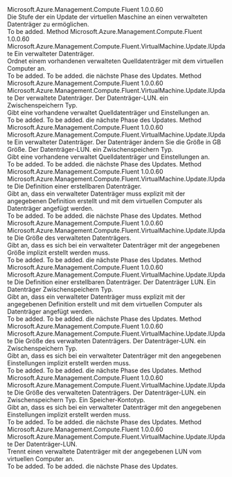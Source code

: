 <Type Name="IWithManagedDataDisk" FullName="Microsoft.Azure.Management.Compute.Fluent.VirtualMachine.Update.IWithManagedDataDisk">
  <TypeSignature Language="C#" Value="public interface IWithManagedDataDisk" />
  <TypeSignature Language="ILAsm" Value=".class public interface auto ansi abstract IWithManagedDataDisk" />
  <TypeSignature Language="DocId" Value="T:Microsoft.Azure.Management.Compute.Fluent.VirtualMachine.Update.IWithManagedDataDisk" />
  <TypeSignature Language="VB.NET" Value="Public Interface IWithManagedDataDisk" />
  <TypeSignature Language="F#" Value="type IWithManagedDataDisk = interface" />
  <AssemblyInfo>
    <AssemblyName>Microsoft.Azure.Management.Compute.Fluent</AssemblyName>
    <AssemblyVersion>1.0.0.60</AssemblyVersion>
  </AssemblyInfo>
  <Interfaces />
  <Docs>
    <summary>
            Die Stufe der ein Update der virtuellen Maschine an einen verwalteten Datenträger zu ermöglichen.
            </summary>
    <remarks>To be added.</remarks>
  </Docs>
  <Members>
    <Member MemberName="WithExistingDataDisk">
      <MemberSignature Language="C#" Value="public Microsoft.Azure.Management.Compute.Fluent.VirtualMachine.Update.IUpdate WithExistingDataDisk (Microsoft.Azure.Management.Compute.Fluent.IDisk disk);" />
      <MemberSignature Language="ILAsm" Value=".method public hidebysig newslot virtual instance class Microsoft.Azure.Management.Compute.Fluent.VirtualMachine.Update.IUpdate WithExistingDataDisk(class Microsoft.Azure.Management.Compute.Fluent.IDisk disk) cil managed" />
      <MemberSignature Language="DocId" Value="M:Microsoft.Azure.Management.Compute.Fluent.VirtualMachine.Update.IWithManagedDataDisk.WithExistingDataDisk(Microsoft.Azure.Management.Compute.Fluent.IDisk)" />
      <MemberSignature Language="VB.NET" Value="Public Function WithExistingDataDisk (disk As IDisk) As IUpdate" />
      <MemberSignature Language="F#" Value="abstract member WithExistingDataDisk : Microsoft.Azure.Management.Compute.Fluent.IDisk -&gt; Microsoft.Azure.Management.Compute.Fluent.VirtualMachine.Update.IUpdate" Usage="iWithManagedDataDisk.WithExistingDataDisk disk" />
      <MemberType>Method</MemberType>
      <AssemblyInfo>
        <AssemblyName>Microsoft.Azure.Management.Compute.Fluent</AssemblyName>
        <AssemblyVersion>1.0.0.60</AssemblyVersion>
      </AssemblyInfo>
      <ReturnValue>
        <ReturnType>Microsoft.Azure.Management.Compute.Fluent.VirtualMachine.Update.IUpdate</ReturnType>
      </ReturnValue>
      <Parameters>
        <Parameter Name="disk" Type="Microsoft.Azure.Management.Compute.Fluent.IDisk" />
      </Parameters>
      <Docs>
        <param name="disk">Ein verwalteter Datenträger.</param>
        <summary>
            Ordnet einem vorhandenen verwalteten Quelldatenträger mit dem virtuellen Computer an.
            </summary>
        <returns>To be added.</returns>
        <remarks>To be added.</remarks>
        <return>die nächste Phase des Updates.</return>
      </Docs>
    </Member>
    <Member MemberName="WithExistingDataDisk">
      <MemberSignature Language="C#" Value="public Microsoft.Azure.Management.Compute.Fluent.VirtualMachine.Update.IUpdate WithExistingDataDisk (Microsoft.Azure.Management.Compute.Fluent.IDisk disk, int lun, Microsoft.Azure.Management.Compute.Fluent.Models.CachingTypes cachingType);" />
      <MemberSignature Language="ILAsm" Value=".method public hidebysig newslot virtual instance class Microsoft.Azure.Management.Compute.Fluent.VirtualMachine.Update.IUpdate WithExistingDataDisk(class Microsoft.Azure.Management.Compute.Fluent.IDisk disk, int32 lun, valuetype Microsoft.Azure.Management.Compute.Fluent.Models.CachingTypes cachingType) cil managed" />
      <MemberSignature Language="DocId" Value="M:Microsoft.Azure.Management.Compute.Fluent.VirtualMachine.Update.IWithManagedDataDisk.WithExistingDataDisk(Microsoft.Azure.Management.Compute.Fluent.IDisk,System.Int32,Microsoft.Azure.Management.Compute.Fluent.Models.CachingTypes)" />
      <MemberSignature Language="VB.NET" Value="Public Function WithExistingDataDisk (disk As IDisk, lun As Integer, cachingType As CachingTypes) As IUpdate" />
      <MemberSignature Language="F#" Value="abstract member WithExistingDataDisk : Microsoft.Azure.Management.Compute.Fluent.IDisk * int * Microsoft.Azure.Management.Compute.Fluent.Models.CachingTypes -&gt; Microsoft.Azure.Management.Compute.Fluent.VirtualMachine.Update.IUpdate" Usage="iWithManagedDataDisk.WithExistingDataDisk (disk, lun, cachingType)" />
      <MemberType>Method</MemberType>
      <AssemblyInfo>
        <AssemblyName>Microsoft.Azure.Management.Compute.Fluent</AssemblyName>
        <AssemblyVersion>1.0.0.60</AssemblyVersion>
      </AssemblyInfo>
      <ReturnValue>
        <ReturnType>Microsoft.Azure.Management.Compute.Fluent.VirtualMachine.Update.IUpdate</ReturnType>
      </ReturnValue>
      <Parameters>
        <Parameter Name="disk" Type="Microsoft.Azure.Management.Compute.Fluent.IDisk" />
        <Parameter Name="lun" Type="System.Int32" />
        <Parameter Name="cachingType" Type="Microsoft.Azure.Management.Compute.Fluent.Models.CachingTypes" />
      </Parameters>
      <Docs>
        <param name="disk">Der verwaltete Datenträger.</param>
        <param name="lun">Der Datenträger-LUN.</param>
        <param name="cachingType">ein Zwischenspeichern Typ.</param>
        <summary>
            Gibt eine vorhandene verwaltet Quelldatenträger und Einstellungen an.
            </summary>
        <returns>To be added.</returns>
        <remarks>To be added.</remarks>
        <return>die nächste Phase des Updates.</return>
      </Docs>
    </Member>
    <Member MemberName="WithExistingDataDisk">
      <MemberSignature Language="C#" Value="public Microsoft.Azure.Management.Compute.Fluent.VirtualMachine.Update.IUpdate WithExistingDataDisk (Microsoft.Azure.Management.Compute.Fluent.IDisk disk, int newSizeInGB, int lun, Microsoft.Azure.Management.Compute.Fluent.Models.CachingTypes cachingType);" />
      <MemberSignature Language="ILAsm" Value=".method public hidebysig newslot virtual instance class Microsoft.Azure.Management.Compute.Fluent.VirtualMachine.Update.IUpdate WithExistingDataDisk(class Microsoft.Azure.Management.Compute.Fluent.IDisk disk, int32 newSizeInGB, int32 lun, valuetype Microsoft.Azure.Management.Compute.Fluent.Models.CachingTypes cachingType) cil managed" />
      <MemberSignature Language="DocId" Value="M:Microsoft.Azure.Management.Compute.Fluent.VirtualMachine.Update.IWithManagedDataDisk.WithExistingDataDisk(Microsoft.Azure.Management.Compute.Fluent.IDisk,System.Int32,System.Int32,Microsoft.Azure.Management.Compute.Fluent.Models.CachingTypes)" />
      <MemberSignature Language="VB.NET" Value="Public Function WithExistingDataDisk (disk As IDisk, newSizeInGB As Integer, lun As Integer, cachingType As CachingTypes) As IUpdate" />
      <MemberSignature Language="F#" Value="abstract member WithExistingDataDisk : Microsoft.Azure.Management.Compute.Fluent.IDisk * int * int * Microsoft.Azure.Management.Compute.Fluent.Models.CachingTypes -&gt; Microsoft.Azure.Management.Compute.Fluent.VirtualMachine.Update.IUpdate" Usage="iWithManagedDataDisk.WithExistingDataDisk (disk, newSizeInGB, lun, cachingType)" />
      <MemberType>Method</MemberType>
      <AssemblyInfo>
        <AssemblyName>Microsoft.Azure.Management.Compute.Fluent</AssemblyName>
        <AssemblyVersion>1.0.0.60</AssemblyVersion>
      </AssemblyInfo>
      <ReturnValue>
        <ReturnType>Microsoft.Azure.Management.Compute.Fluent.VirtualMachine.Update.IUpdate</ReturnType>
      </ReturnValue>
      <Parameters>
        <Parameter Name="disk" Type="Microsoft.Azure.Management.Compute.Fluent.IDisk" />
        <Parameter Name="newSizeInGB" Type="System.Int32" />
        <Parameter Name="lun" Type="System.Int32" />
        <Parameter Name="cachingType" Type="Microsoft.Azure.Management.Compute.Fluent.Models.CachingTypes" />
      </Parameters>
      <Docs>
        <param name="disk">Ein verwalteter Datenträger.</param>
        <param name="newSizeInGB">Der Datenträger ändern Sie die Größe in GB Größe.</param>
        <param name="lun">Der Datenträger-LUN.</param>
        <param name="cachingType">ein Zwischenspeichern Typ.</param>
        <summary>
            Gibt eine vorhandene verwaltet Quelldatenträger und Einstellungen an.
            </summary>
        <returns>To be added.</returns>
        <remarks>To be added.</remarks>
        <return>die nächste Phase des Updates.</return>
      </Docs>
    </Member>
    <Member MemberName="WithNewDataDisk">
      <MemberSignature Language="C#" Value="public Microsoft.Azure.Management.Compute.Fluent.VirtualMachine.Update.IUpdate WithNewDataDisk (Microsoft.Azure.Management.ResourceManager.Fluent.Core.ResourceActions.ICreatable&lt;Microsoft.Azure.Management.Compute.Fluent.IDisk&gt; creatable);" />
      <MemberSignature Language="ILAsm" Value=".method public hidebysig newslot virtual instance class Microsoft.Azure.Management.Compute.Fluent.VirtualMachine.Update.IUpdate WithNewDataDisk(class Microsoft.Azure.Management.ResourceManager.Fluent.Core.ResourceActions.ICreatable`1&lt;class Microsoft.Azure.Management.Compute.Fluent.IDisk&gt; creatable) cil managed" />
      <MemberSignature Language="DocId" Value="M:Microsoft.Azure.Management.Compute.Fluent.VirtualMachine.Update.IWithManagedDataDisk.WithNewDataDisk(Microsoft.Azure.Management.ResourceManager.Fluent.Core.ResourceActions.ICreatable{Microsoft.Azure.Management.Compute.Fluent.IDisk})" />
      <MemberSignature Language="VB.NET" Value="Public Function WithNewDataDisk (creatable As ICreatable(Of IDisk)) As IUpdate" />
      <MemberSignature Language="F#" Value="abstract member WithNewDataDisk : Microsoft.Azure.Management.ResourceManager.Fluent.Core.ResourceActions.ICreatable&lt;Microsoft.Azure.Management.Compute.Fluent.IDisk&gt; -&gt; Microsoft.Azure.Management.Compute.Fluent.VirtualMachine.Update.IUpdate" Usage="iWithManagedDataDisk.WithNewDataDisk creatable" />
      <MemberType>Method</MemberType>
      <AssemblyInfo>
        <AssemblyName>Microsoft.Azure.Management.Compute.Fluent</AssemblyName>
        <AssemblyVersion>1.0.0.60</AssemblyVersion>
      </AssemblyInfo>
      <ReturnValue>
        <ReturnType>Microsoft.Azure.Management.Compute.Fluent.VirtualMachine.Update.IUpdate</ReturnType>
      </ReturnValue>
      <Parameters>
        <Parameter Name="creatable" Type="Microsoft.Azure.Management.ResourceManager.Fluent.Core.ResourceActions.ICreatable&lt;Microsoft.Azure.Management.Compute.Fluent.IDisk&gt;" />
      </Parameters>
      <Docs>
        <param name="creatable">Die Definition einer erstellbaren Datenträger.</param>
        <summary>
            Gibt an, dass ein verwalteter Datenträger muss explizit mit der angegebenen Definition erstellt und mit dem virtuellen Computer als Datenträger angefügt werden.
            </summary>
        <returns>To be added.</returns>
        <remarks>To be added.</remarks>
        <return>die nächste Phase des Updates.</return>
      </Docs>
    </Member>
    <Member MemberName="WithNewDataDisk">
      <MemberSignature Language="C#" Value="public Microsoft.Azure.Management.Compute.Fluent.VirtualMachine.Update.IUpdate WithNewDataDisk (int sizeInGB);" />
      <MemberSignature Language="ILAsm" Value=".method public hidebysig newslot virtual instance class Microsoft.Azure.Management.Compute.Fluent.VirtualMachine.Update.IUpdate WithNewDataDisk(int32 sizeInGB) cil managed" />
      <MemberSignature Language="DocId" Value="M:Microsoft.Azure.Management.Compute.Fluent.VirtualMachine.Update.IWithManagedDataDisk.WithNewDataDisk(System.Int32)" />
      <MemberSignature Language="VB.NET" Value="Public Function WithNewDataDisk (sizeInGB As Integer) As IUpdate" />
      <MemberSignature Language="F#" Value="abstract member WithNewDataDisk : int -&gt; Microsoft.Azure.Management.Compute.Fluent.VirtualMachine.Update.IUpdate" Usage="iWithManagedDataDisk.WithNewDataDisk sizeInGB" />
      <MemberType>Method</MemberType>
      <AssemblyInfo>
        <AssemblyName>Microsoft.Azure.Management.Compute.Fluent</AssemblyName>
        <AssemblyVersion>1.0.0.60</AssemblyVersion>
      </AssemblyInfo>
      <ReturnValue>
        <ReturnType>Microsoft.Azure.Management.Compute.Fluent.VirtualMachine.Update.IUpdate</ReturnType>
      </ReturnValue>
      <Parameters>
        <Parameter Name="sizeInGB" Type="System.Int32" />
      </Parameters>
      <Docs>
        <param name="sizeInGB">Die Größe des verwalteten Datenträgers.</param>
        <summary>
            Gibt an, dass es sich bei ein verwalteter Datenträger mit der angegebenen Größe implizit erstellt werden muss.
            </summary>
        <returns>To be added.</returns>
        <remarks>To be added.</remarks>
        <return>die nächste Phase des Updates.</return>
      </Docs>
    </Member>
    <Member MemberName="WithNewDataDisk">
      <MemberSignature Language="C#" Value="public Microsoft.Azure.Management.Compute.Fluent.VirtualMachine.Update.IUpdate WithNewDataDisk (Microsoft.Azure.Management.ResourceManager.Fluent.Core.ResourceActions.ICreatable&lt;Microsoft.Azure.Management.Compute.Fluent.IDisk&gt; creatable, int lun, Microsoft.Azure.Management.Compute.Fluent.Models.CachingTypes cachingType);" />
      <MemberSignature Language="ILAsm" Value=".method public hidebysig newslot virtual instance class Microsoft.Azure.Management.Compute.Fluent.VirtualMachine.Update.IUpdate WithNewDataDisk(class Microsoft.Azure.Management.ResourceManager.Fluent.Core.ResourceActions.ICreatable`1&lt;class Microsoft.Azure.Management.Compute.Fluent.IDisk&gt; creatable, int32 lun, valuetype Microsoft.Azure.Management.Compute.Fluent.Models.CachingTypes cachingType) cil managed" />
      <MemberSignature Language="DocId" Value="M:Microsoft.Azure.Management.Compute.Fluent.VirtualMachine.Update.IWithManagedDataDisk.WithNewDataDisk(Microsoft.Azure.Management.ResourceManager.Fluent.Core.ResourceActions.ICreatable{Microsoft.Azure.Management.Compute.Fluent.IDisk},System.Int32,Microsoft.Azure.Management.Compute.Fluent.Models.CachingTypes)" />
      <MemberSignature Language="VB.NET" Value="Public Function WithNewDataDisk (creatable As ICreatable(Of IDisk), lun As Integer, cachingType As CachingTypes) As IUpdate" />
      <MemberSignature Language="F#" Value="abstract member WithNewDataDisk : Microsoft.Azure.Management.ResourceManager.Fluent.Core.ResourceActions.ICreatable&lt;Microsoft.Azure.Management.Compute.Fluent.IDisk&gt; * int * Microsoft.Azure.Management.Compute.Fluent.Models.CachingTypes -&gt; Microsoft.Azure.Management.Compute.Fluent.VirtualMachine.Update.IUpdate" Usage="iWithManagedDataDisk.WithNewDataDisk (creatable, lun, cachingType)" />
      <MemberType>Method</MemberType>
      <AssemblyInfo>
        <AssemblyName>Microsoft.Azure.Management.Compute.Fluent</AssemblyName>
        <AssemblyVersion>1.0.0.60</AssemblyVersion>
      </AssemblyInfo>
      <ReturnValue>
        <ReturnType>Microsoft.Azure.Management.Compute.Fluent.VirtualMachine.Update.IUpdate</ReturnType>
      </ReturnValue>
      <Parameters>
        <Parameter Name="creatable" Type="Microsoft.Azure.Management.ResourceManager.Fluent.Core.ResourceActions.ICreatable&lt;Microsoft.Azure.Management.Compute.Fluent.IDisk&gt;" />
        <Parameter Name="lun" Type="System.Int32" />
        <Parameter Name="cachingType" Type="Microsoft.Azure.Management.Compute.Fluent.Models.CachingTypes" />
      </Parameters>
      <Docs>
        <param name="creatable">Die Definition einer erstellbaren Datenträger.</param>
        <param name="lun">Der Datenträger LUN.</param>
        <param name="cachingType">Ein Datenträger Zwischenspeichern Typ.</param>
        <summary>
            Gibt an, dass ein verwalteter Datenträger muss explizit mit der angegebenen Definition erstellt und mit dem virtuellen Computer als Datenträger angefügt werden.
            </summary>
        <returns>To be added.</returns>
        <remarks>To be added.</remarks>
        <return>die nächste Phase des Updates.</return>
      </Docs>
    </Member>
    <Member MemberName="WithNewDataDisk">
      <MemberSignature Language="C#" Value="public Microsoft.Azure.Management.Compute.Fluent.VirtualMachine.Update.IUpdate WithNewDataDisk (int sizeInGB, int lun, Microsoft.Azure.Management.Compute.Fluent.Models.CachingTypes cachingType);" />
      <MemberSignature Language="ILAsm" Value=".method public hidebysig newslot virtual instance class Microsoft.Azure.Management.Compute.Fluent.VirtualMachine.Update.IUpdate WithNewDataDisk(int32 sizeInGB, int32 lun, valuetype Microsoft.Azure.Management.Compute.Fluent.Models.CachingTypes cachingType) cil managed" />
      <MemberSignature Language="DocId" Value="M:Microsoft.Azure.Management.Compute.Fluent.VirtualMachine.Update.IWithManagedDataDisk.WithNewDataDisk(System.Int32,System.Int32,Microsoft.Azure.Management.Compute.Fluent.Models.CachingTypes)" />
      <MemberSignature Language="VB.NET" Value="Public Function WithNewDataDisk (sizeInGB As Integer, lun As Integer, cachingType As CachingTypes) As IUpdate" />
      <MemberSignature Language="F#" Value="abstract member WithNewDataDisk : int * int * Microsoft.Azure.Management.Compute.Fluent.Models.CachingTypes -&gt; Microsoft.Azure.Management.Compute.Fluent.VirtualMachine.Update.IUpdate" Usage="iWithManagedDataDisk.WithNewDataDisk (sizeInGB, lun, cachingType)" />
      <MemberType>Method</MemberType>
      <AssemblyInfo>
        <AssemblyName>Microsoft.Azure.Management.Compute.Fluent</AssemblyName>
        <AssemblyVersion>1.0.0.60</AssemblyVersion>
      </AssemblyInfo>
      <ReturnValue>
        <ReturnType>Microsoft.Azure.Management.Compute.Fluent.VirtualMachine.Update.IUpdate</ReturnType>
      </ReturnValue>
      <Parameters>
        <Parameter Name="sizeInGB" Type="System.Int32" />
        <Parameter Name="lun" Type="System.Int32" />
        <Parameter Name="cachingType" Type="Microsoft.Azure.Management.Compute.Fluent.Models.CachingTypes" />
      </Parameters>
      <Docs>
        <param name="sizeInGB">Die Größe des verwalteten Datenträgers.</param>
        <param name="lun">Der Datenträger-LUN.</param>
        <param name="cachingType">ein Zwischenspeichern Typ.</param>
        <summary>
            Gibt an, dass es sich bei ein verwalteter Datenträger mit den angegebenen Einstellungen implizit erstellt werden muss.
            </summary>
        <returns>To be added.</returns>
        <remarks>To be added.</remarks>
        <return>die nächste Phase des Updates.</return>
      </Docs>
    </Member>
    <Member MemberName="WithNewDataDisk">
      <MemberSignature Language="C#" Value="public Microsoft.Azure.Management.Compute.Fluent.VirtualMachine.Update.IUpdate WithNewDataDisk (int sizeInGB, int lun, Microsoft.Azure.Management.Compute.Fluent.Models.CachingTypes cachingType, Microsoft.Azure.Management.Compute.Fluent.Models.StorageAccountTypes storageAccountType);" />
      <MemberSignature Language="ILAsm" Value=".method public hidebysig newslot virtual instance class Microsoft.Azure.Management.Compute.Fluent.VirtualMachine.Update.IUpdate WithNewDataDisk(int32 sizeInGB, int32 lun, valuetype Microsoft.Azure.Management.Compute.Fluent.Models.CachingTypes cachingType, valuetype Microsoft.Azure.Management.Compute.Fluent.Models.StorageAccountTypes storageAccountType) cil managed" />
      <MemberSignature Language="DocId" Value="M:Microsoft.Azure.Management.Compute.Fluent.VirtualMachine.Update.IWithManagedDataDisk.WithNewDataDisk(System.Int32,System.Int32,Microsoft.Azure.Management.Compute.Fluent.Models.CachingTypes,Microsoft.Azure.Management.Compute.Fluent.Models.StorageAccountTypes)" />
      <MemberSignature Language="VB.NET" Value="Public Function WithNewDataDisk (sizeInGB As Integer, lun As Integer, cachingType As CachingTypes, storageAccountType As StorageAccountTypes) As IUpdate" />
      <MemberSignature Language="F#" Value="abstract member WithNewDataDisk : int * int * Microsoft.Azure.Management.Compute.Fluent.Models.CachingTypes * Microsoft.Azure.Management.Compute.Fluent.Models.StorageAccountTypes -&gt; Microsoft.Azure.Management.Compute.Fluent.VirtualMachine.Update.IUpdate" Usage="iWithManagedDataDisk.WithNewDataDisk (sizeInGB, lun, cachingType, storageAccountType)" />
      <MemberType>Method</MemberType>
      <AssemblyInfo>
        <AssemblyName>Microsoft.Azure.Management.Compute.Fluent</AssemblyName>
        <AssemblyVersion>1.0.0.60</AssemblyVersion>
      </AssemblyInfo>
      <ReturnValue>
        <ReturnType>Microsoft.Azure.Management.Compute.Fluent.VirtualMachine.Update.IUpdate</ReturnType>
      </ReturnValue>
      <Parameters>
        <Parameter Name="sizeInGB" Type="System.Int32" />
        <Parameter Name="lun" Type="System.Int32" />
        <Parameter Name="cachingType" Type="Microsoft.Azure.Management.Compute.Fluent.Models.CachingTypes" />
        <Parameter Name="storageAccountType" Type="Microsoft.Azure.Management.Compute.Fluent.Models.StorageAccountTypes" />
      </Parameters>
      <Docs>
        <param name="sizeInGB">Die Größe des verwalteten Datenträgers.</param>
        <param name="lun">Der Datenträger-LUN.</param>
        <param name="cachingType">ein Zwischenspeichern Typ.</param>
        <param name="storageAccountType">Ein Speicher-Kontotyp.</param>
        <summary>
            Gibt an, dass es sich bei ein verwalteter Datenträger mit den angegebenen Einstellungen implizit erstellt werden muss.
            </summary>
        <returns>To be added.</returns>
        <remarks>To be added.</remarks>
        <return>die nächste Phase des Updates.</return>
      </Docs>
    </Member>
    <Member MemberName="WithoutDataDisk">
      <MemberSignature Language="C#" Value="public Microsoft.Azure.Management.Compute.Fluent.VirtualMachine.Update.IUpdate WithoutDataDisk (int lun);" />
      <MemberSignature Language="ILAsm" Value=".method public hidebysig newslot virtual instance class Microsoft.Azure.Management.Compute.Fluent.VirtualMachine.Update.IUpdate WithoutDataDisk(int32 lun) cil managed" />
      <MemberSignature Language="DocId" Value="M:Microsoft.Azure.Management.Compute.Fluent.VirtualMachine.Update.IWithManagedDataDisk.WithoutDataDisk(System.Int32)" />
      <MemberSignature Language="VB.NET" Value="Public Function WithoutDataDisk (lun As Integer) As IUpdate" />
      <MemberSignature Language="F#" Value="abstract member WithoutDataDisk : int -&gt; Microsoft.Azure.Management.Compute.Fluent.VirtualMachine.Update.IUpdate" Usage="iWithManagedDataDisk.WithoutDataDisk lun" />
      <MemberType>Method</MemberType>
      <AssemblyInfo>
        <AssemblyName>Microsoft.Azure.Management.Compute.Fluent</AssemblyName>
        <AssemblyVersion>1.0.0.60</AssemblyVersion>
      </AssemblyInfo>
      <ReturnValue>
        <ReturnType>Microsoft.Azure.Management.Compute.Fluent.VirtualMachine.Update.IUpdate</ReturnType>
      </ReturnValue>
      <Parameters>
        <Parameter Name="lun" Type="System.Int32" />
      </Parameters>
      <Docs>
        <param name="lun">Der Datenträger-LUN.</param>
        <summary>
            Trennt einen verwaltete Datenträger mit der angegebenen LUN vom virtuellen Computer an.
            </summary>
        <returns>To be added.</returns>
        <remarks>To be added.</remarks>
        <return>die nächste Phase des Updates.</return>
      </Docs>
    </Member>
  </Members>
</Type>